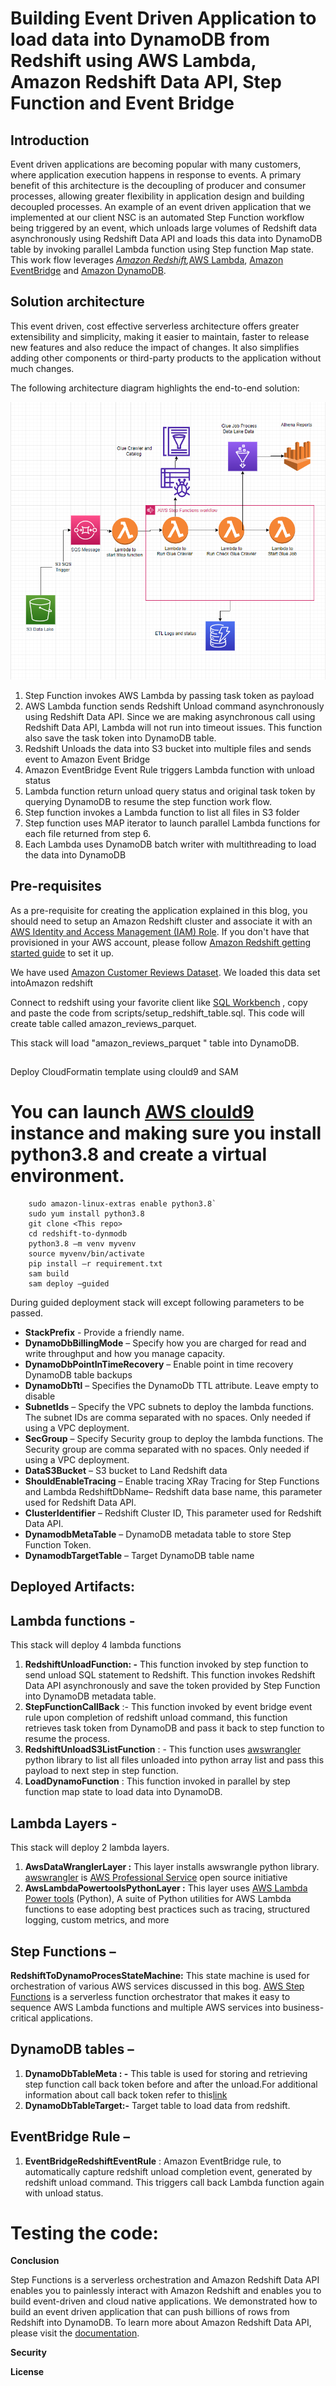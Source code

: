 # Building Event Driven Application to load data into DynamoDB from Redshift using AWS Lambda, Amazon Redshift Data API, Step Function and Event Bridge

## Introduction

Event driven applications are becoming popular with many customers, where application execution happens in response to events. A primary benefit of this architecture is the decoupling of producer and consumer processes, allowing greater flexibility in application design and building decoupled processes. An example of an event driven application that we implemented at our client NSC is an automated Step Function workflow being triggered by an event, which unloads large volumes of Redshift data asynchronously using Redshift Data API and loads this data into DynamoDB table by invoking parallel Lambda function using Step function Map state. This work flow leverages _[Amazon Redshift](https://aws.amazon.com/redshift/),_[AWS Lambda](https://aws.amazon.com/lambda/), [Amazon EventBridge](https://aws.amazon.com/eventbridge/) and [Amazon DynamoDB](https://aws.amazon.com/sns/).

## Solution architecture

This event driven, cost effective serverless architecture offers greater extensibility and simplicity, making it easier to maintain, faster to release new features and also reduce the impact of changes. It also simplifies adding other components or third-party products to the application without much changes.

The following architecture diagram highlights the end-to-end solution:

![Redshift Architecture](/images/s3_data_lake.PNG)

1. Step Function invokes AWS Lambda by passing task token as payload
2. AWS Lambda function sends Redshift Unload command asynchronously using Redshift Data API. Since we are making asynchronous call using Redshift Data API, Lambda will not run into timeout issues. This function also save the task token into DynamoDB table.
3. Redshift Unloads the data into S3 bucket into multiple files and sends event to Amazon Event Bridge
4. Amazon EventBridge Event Rule triggers Lambda function with unload status
5. Lambda function return unload query status and original task token by querying DynamoDB to resume the step function work flow.
6. Step function invokes a Lambda function to list all files in S3 folder
7. Step function uses MAP iterator to launch parallel Lambda functions for each file returned from step 6.
8. Each Lambda uses DynamoDB batch writer with multithreading to load the data into DynamoDB

## Pre-requisites

As a pre-requisite for creating the application explained in this blog, you should need to setup an Amazon Redshift cluster and associate it with an [AWS Identity and Access Management (IAM) Role](https://docs.aws.amazon.com/redshift/latest/mgmt/authorizing-redshift-service.html). If you don&#39;t have that provisioned in your AWS account, please follow [Amazon Redshift getting started guide](https://docs.aws.amazon.com/redshift/latest/gsg/getting-started.html) to set it up.

We have used [Amazon Customer Reviews Dataset](https://s3.amazonaws.com/amazon-reviews-pds/readme.html). We loaded this data set intoAmazon redshift

Connect to redshift using your favorite client like [SQL Workbench](https://www.sql-workbench.eu/) , copy and paste the code from scripts/setup\_redshift\_table.sql. This code will create table called amazon\_reviews\_parquet.

This stack will load &quot;amazon\_reviews\_parquet &quot; table into DynamoDB.

##
 Deploy CloudFormatin template using clould9 and SAM

 # You can launch [AWS clould9](https://aws.amazon.com/cloud9/) instance and making sure you install python3.8 and create a virtual environment.
```
    sudo amazon-linux-extras enable python3.8`
    sudo yum install python3.8
    git clone <This repo>
    cd redshift-to-dynmodb
    python3.8 –m venv myvenv
    source myvenv/bin/activate 
    pip install –r requirement.txt 
    sam build 
    sam deploy –guided 
```

 During guided deployment stack will except following parameters to be passed.

 - **StackPrefix** - Provide a friendly name.
 - **DynamoDbBillingMode** – Specify how you are charged for read and write throughput and how you manage capacity.
 - **DynamoDbPointInTimeRecovery** – Enable point in time recovery DynamoDB table backups
 - **DynamoDbTtl** – Specifies the DynamoDb TTL attribute. Leave empty to disable
 - **SubnetIds** – Specify the VPC subnets to deploy the lambda functions. The subnet IDs are comma separated with no spaces. Only needed if using a VPC deployment.
 - **SecGroup** – Specify Security group to deploy the lambda functions. The Security group are comma separated with no spaces. Only needed if using a VPC deployment.
 - **DataS3Bucket** – S3 bucket to Land Redshift data
 - **ShouldEnableTracing** – Enable tracing XRay Tracing for Step Functions and Lambda RedshiftDbName– Redshift data base name, this parameter used for Redshift Data API.
 - **ClusterIdentifier** – Redshift Cluster ID, This parameter used for Redshift Data API.
 - **DynamodbMetaTable** – DynamoDB metadata table to store Step Function Token.
 - **DynamodbTargetTable** – Target DynamoDB table name

 ## Deployed Artifacts:

 ## Lambda functions -

 This stack will deploy 4 lambda functions

 1. **RedshiftUnloadFunction: -** This function invoked by step function to send unload SQL statement to Redshift. This function invokes Redshift Data API asynchronously and save the token provided by Step Function into DynamoDB metadata table.
 2. **StepFunctionCallBack** :- This function invoked by event bridge event rule upon completion of redshift unload command, this function retrieves task token from DynamoDB and pass it back to step function to resume the process.
 3. **RedshiftUnloadS3ListFunction** : - This function uses [awswrangler](https://github.com/awslabs/aws-data-wrangler) python library to list all files unloaded into python array list and pass this payload to next step in step function.
 4. **LoadDynamoFunction** : This function invoked in parallel by step function map state to load data into DynamoDB.

 ## Lambda Layers -

 This stack will deploy 2 lambda layers.

 1. **AwsDataWranglerLayer :** This layer installs awswrangle python library. [awswrangler](https://github.com/awslabs/aws-data-wrangler) is [AWS Professional Service](https://aws.amazon.com/professional-services) open source initiative
 2. **AwsLambdaPowertoolsPythonLayer :** This layer uses [AWS Lambda Power tools](https://github.com/awslabs/aws-lambda-powertools-python) (Python), A suite of Python utilities for AWS Lambda functions to ease adopting best practices such as tracing, structured logging, custom metrics, and more

 ## Step Functions –

 **RedshiftToDynamoProcesStateMachine:** This state machine is used for orchestration of various AWS services discussed in this bog. [AWS Step Functions](https://aws.amazon.com/step-functions/?step-functions.sort-by=item.additionalFields.postDateTime&amp;step-functions.sort-order=desc) is a serverless function orchestrator that makes it easy to sequence AWS Lambda functions and multiple AWS services into business-critical applications.

 ## DynamoDB tables –

 1. **DynamoDbTableMeta : -** This table is used for storing and retrieving step function call back token before and after the unload.For additional information about call back token refer to this[link](https://docs.aws.amazon.com/step-functions/latest/dg/connect-to-resource.html)
 2. **DynamoDbTableTarget:-** Target table to load data from redshift.

 ## EventBridge Rule –

 1. **EventBridgeRedshiftEventRule** : Amazon EventBridge rule, to automatically capture redshift unload completion event, generated by redshift unload command. This triggers call back Lambda function again with unload status.

 # Testing the code:

 **Conclusion**

 Step Functions is a serverless orchestration and Amazon Redshift Data API enables you to painlessly interact with Amazon Redshift and enables you to build event-driven and cloud native applications. We demonstrated how to build an event driven application that can push billions of rows from Redshift into DynamoDB. To learn more about Amazon Redshift Data API, please visit the [documentation](https://docs.aws.amazon.com/redshift/latest/mgmt/data-api.html).

 **Security**

 **License**
